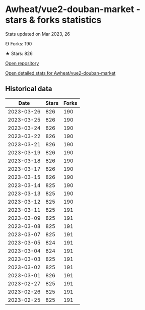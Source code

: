 # Awheat/vue2-douban-market - stars & forks statistics

Stats updated on Mar 2023, 26

☋ Forks: 190

★ Stars: 826

[Open repository](https://github.com/Awheat/vue2-douban-market)

[Open detailed stats for Awheat/vue2-douban-market](https://reviewgithub.com/rep/Awheat/vue2-douban-market)

## Historical data
| Date | Stars | Forks |
|------|-------|-------|
| 2023-03-26 | 826 | 190 | 
| 2023-03-25 | 826 | 190 | 
| 2023-03-24 | 826 | 190 | 
| 2023-03-22 | 826 | 190 | 
| 2023-03-21 | 826 | 190 | 
| 2023-03-19 | 826 | 190 | 
| 2023-03-18 | 826 | 190 | 
| 2023-03-17 | 826 | 190 | 
| 2023-03-15 | 826 | 190 | 
| 2023-03-14 | 825 | 190 | 
| 2023-03-13 | 825 | 190 | 
| 2023-03-12 | 825 | 190 | 
| 2023-03-11 | 825 | 191 | 
| 2023-03-09 | 825 | 191 | 
| 2023-03-08 | 825 | 191 | 
| 2023-03-07 | 825 | 191 | 
| 2023-03-05 | 824 | 191 | 
| 2023-03-04 | 824 | 191 | 
| 2023-03-03 | 825 | 191 | 
| 2023-03-02 | 825 | 191 | 
| 2023-03-01 | 826 | 191 | 
| 2023-02-27 | 825 | 191 | 
| 2023-02-26 | 825 | 191 | 
| 2023-02-25 | 825 | 191 | 


